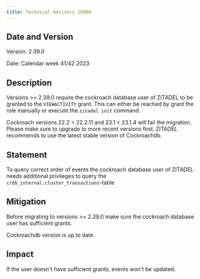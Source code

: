 ```yaml
---
title: Technical Advisory 10006
---
```


## Date and Version

Version: 2.39.0

Date: Calendar week 41/42 2023

## Description

Versions >= 2.39.0 require the cockroach database user of ZITADEL to be granted to the `VIEWACTIVITY` grant. This can either be reached by grant the role manually or execute the `zitadel init` command.

Cockroach versions 22.2 < 22.2.11 and 23.1 < 23.1.4 will fail the migration. Please make sure to upgrade to more recent versions first. ZITADEL recommends to use the latest stable version of Cockroachdb.

## Statement

To query correct order of events the cockroach database user of ZITADEL needs additional privileges to query the `crdb_internal.cluster_transactions`-table

## Mitigation

Before migrating to versions >= 2.39.0 make sure the cockroach database user has sufficient grants.

Cockroachdb version is up to date.

## Impact

If the user doesn't have sufficient grants, events won't be updated. 
